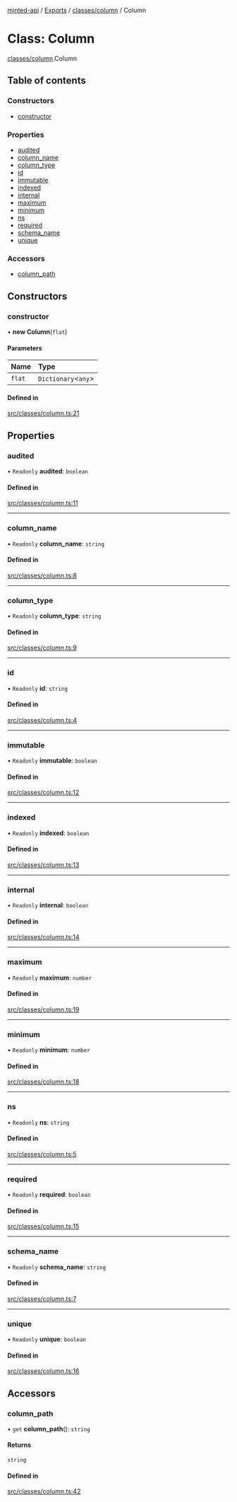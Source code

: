 [minted-api](../README.md) / [Exports](../modules.md) / [classes/column](../modules/classes_column.md) / Column

# Class: Column

[classes/column](../modules/classes_column.md).Column

## Table of contents

### Constructors

- [constructor](classes_column.Column.md#constructor)

### Properties

- [audited](classes_column.Column.md#audited)
- [column\_name](classes_column.Column.md#column_name)
- [column\_type](classes_column.Column.md#column_type)
- [id](classes_column.Column.md#id)
- [immutable](classes_column.Column.md#immutable)
- [indexed](classes_column.Column.md#indexed)
- [internal](classes_column.Column.md#internal)
- [maximum](classes_column.Column.md#maximum)
- [minimum](classes_column.Column.md#minimum)
- [ns](classes_column.Column.md#ns)
- [required](classes_column.Column.md#required)
- [schema\_name](classes_column.Column.md#schema_name)
- [unique](classes_column.Column.md#unique)

### Accessors

- [column\_path](classes_column.Column.md#column_path)

## Constructors

### constructor

• **new Column**(`flat`)

#### Parameters

| Name | Type |
| :------ | :------ |
| `flat` | `Dictionary`<`any`\> |

#### Defined in

[src/classes/column.ts:21](https://github.com/ianzepp/minted-api-ts/blob/ce6db2f/src/classes/column.ts#L21)

## Properties

### audited

• `Readonly` **audited**: `boolean`

#### Defined in

[src/classes/column.ts:11](https://github.com/ianzepp/minted-api-ts/blob/ce6db2f/src/classes/column.ts#L11)

___

### column\_name

• `Readonly` **column\_name**: `string`

#### Defined in

[src/classes/column.ts:8](https://github.com/ianzepp/minted-api-ts/blob/ce6db2f/src/classes/column.ts#L8)

___

### column\_type

• `Readonly` **column\_type**: `string`

#### Defined in

[src/classes/column.ts:9](https://github.com/ianzepp/minted-api-ts/blob/ce6db2f/src/classes/column.ts#L9)

___

### id

• `Readonly` **id**: `string`

#### Defined in

[src/classes/column.ts:4](https://github.com/ianzepp/minted-api-ts/blob/ce6db2f/src/classes/column.ts#L4)

___

### immutable

• `Readonly` **immutable**: `boolean`

#### Defined in

[src/classes/column.ts:12](https://github.com/ianzepp/minted-api-ts/blob/ce6db2f/src/classes/column.ts#L12)

___

### indexed

• `Readonly` **indexed**: `boolean`

#### Defined in

[src/classes/column.ts:13](https://github.com/ianzepp/minted-api-ts/blob/ce6db2f/src/classes/column.ts#L13)

___

### internal

• `Readonly` **internal**: `boolean`

#### Defined in

[src/classes/column.ts:14](https://github.com/ianzepp/minted-api-ts/blob/ce6db2f/src/classes/column.ts#L14)

___

### maximum

• `Readonly` **maximum**: `number`

#### Defined in

[src/classes/column.ts:19](https://github.com/ianzepp/minted-api-ts/blob/ce6db2f/src/classes/column.ts#L19)

___

### minimum

• `Readonly` **minimum**: `number`

#### Defined in

[src/classes/column.ts:18](https://github.com/ianzepp/minted-api-ts/blob/ce6db2f/src/classes/column.ts#L18)

___

### ns

• `Readonly` **ns**: `string`

#### Defined in

[src/classes/column.ts:5](https://github.com/ianzepp/minted-api-ts/blob/ce6db2f/src/classes/column.ts#L5)

___

### required

• `Readonly` **required**: `boolean`

#### Defined in

[src/classes/column.ts:15](https://github.com/ianzepp/minted-api-ts/blob/ce6db2f/src/classes/column.ts#L15)

___

### schema\_name

• `Readonly` **schema\_name**: `string`

#### Defined in

[src/classes/column.ts:7](https://github.com/ianzepp/minted-api-ts/blob/ce6db2f/src/classes/column.ts#L7)

___

### unique

• `Readonly` **unique**: `boolean`

#### Defined in

[src/classes/column.ts:16](https://github.com/ianzepp/minted-api-ts/blob/ce6db2f/src/classes/column.ts#L16)

## Accessors

### column\_path

• `get` **column_path**(): `string`

#### Returns

`string`

#### Defined in

[src/classes/column.ts:42](https://github.com/ianzepp/minted-api-ts/blob/ce6db2f/src/classes/column.ts#L42)

